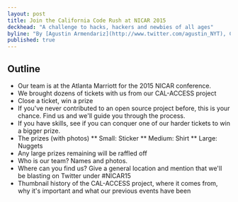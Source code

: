 ```yaml
---
layout: post
title: Join the California Code Rush at NICAR 2015
deckhead: "A challenge to hacks, hackers and newbies of all ages"
byline: "By [Agustin Armendariz](http://www.twitter.com/agustin_NYT), Cheryl Philliips, [Ben Welsh](http://palewi.re/who-is-ben-welsh/) and [Aaron Williams](http://aboutaaron.com)"
published: true
---
```


Outline
-------

* Our team is at the Atlanta Marriott for the 2015 NICAR conference.
* We brought dozens of tickets with us from our CAL-ACCESS project
* Close a ticket, win a prize
* If you've never contributed to an open source project before, this is your chance. Find us and we'll guide you through the process.
* If you have skills, see if you can conquer one of our harder tickets to win a bigger prize.
* The prizes (with photos)
** Small: Sticker
** Medium: Shirt
** Large: Nuggets
* Any large prizes remaining will be raffled off
* Who is our team? Names and photos.
* Where can you find us? Give a general location and mention that we'll be blasting on Twitter under #NICAR15
* Thumbnail history of the CAL-ACCESS project, where it comes from, why it's important and what our previous events have been